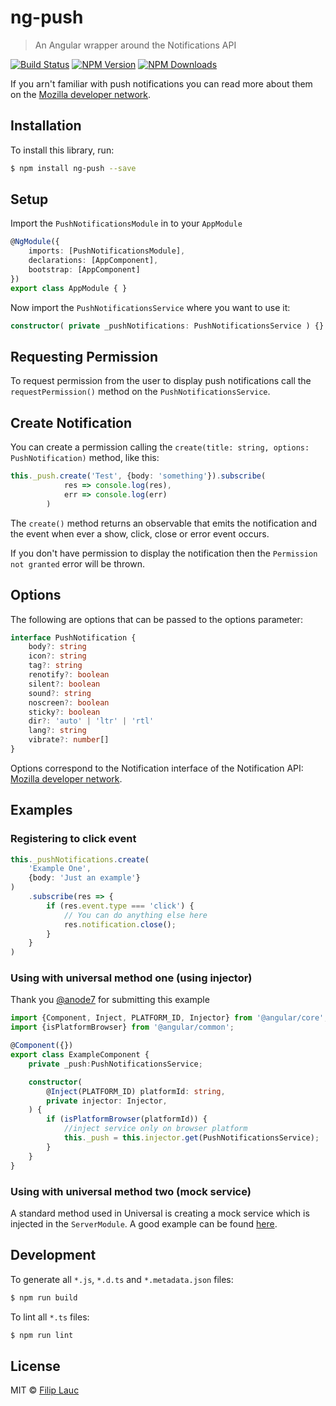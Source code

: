 # ng-push

> An Angular wrapper around the Notifications API

[![Build Status](https://travis-ci.org/flauc/ng-push.svg?branch=master)](https://travis-ci.org/flauc/ng-push)
[![NPM Version](https://img.shields.io/npm/v/ng-push.svg)](https://www.npmjs.com/package/ng-push)
[![NPM Downloads](https://img.shields.io/npm/dt/ng-push.svg)](https://www.npmjs.com/package/ng-push)

If you arn't familiar with push notifications you can read more about them on the [Mozilla developer network](https://developer.mozilla.org/en-US/docs/Web/API/Notification).

## Installation

To install this library, run:

```bash
$ npm install ng-push --save
```

## Setup

Import the `PushNotificationsModule` in to your `AppModule`
```ts
@NgModule({
    imports: [PushNotificationsModule],
    declarations: [AppComponent],
    bootstrap: [AppComponent]
})
export class AppModule { }
```

Now import the `PushNotificationsService` where you want to use it: 

```ts
constructor( private _pushNotifications: PushNotificationsService ) {}
```

## Requesting Permission

To request permission from the user to display push notifications call the `requestPermission()` method on the `PushNotificationsService`.

## Create Notification

You can create a permission calling the `create(title: string, options: PushNotification)` method, like this: 

```ts
this._push.create('Test', {body: 'something'}).subscribe(
            res => console.log(res),
            err => console.log(err)
        )
```

The `create()` method returns an observable that emits the notification and the event when ever a show, click, close or error event occurs.

If you don't have permission to display the notification then the `Permission not granted` error will be thrown.

## Options

The following are options that can be passed to the options parameter: 

```ts
interface PushNotification {
    body?: string
    icon?: string
    tag?: string
    renotify?: boolean
    silent?: boolean
    sound?: string
    noscreen?: boolean
    sticky?: boolean
    dir?: 'auto' | 'ltr' | 'rtl'
    lang?: string
    vibrate?: number[]
}
```

Options correspond to the Notification interface of the Notification API:
[Mozilla developer network](https://developer.mozilla.org/en-US/docs/Web/API/Notification).

## Examples

### Registering to click event

```ts
this._pushNotifications.create(
    'Example One',
    {body: 'Just an example'}
)
    .subscribe(res => {
        if (res.event.type === 'click') {
            // You can do anything else here
            res.notification.close();
        }
    }
)
```

### Using with universal method one (using injector)

Thank you [@anode7](https://github.com/anode7) for submitting this example

```ts
import {Component, Inject, PLATFORM_ID, Injector} from '@angular/core';
import {isPlatformBrowser} from '@angular/common';

@Component({})
export class ExampleComponent {
    private _push:PushNotificationsService;

    constructor(
        @Inject(PLATFORM_ID) platformId: string,
        private injector: Injector,
    ) {
        if (isPlatformBrowser(platformId)) {
            //inject service only on browser platform
            this._push = this.injector.get(PushNotificationsService);
        }
    }
}
```

### Using with universal method two (mock service)

A standard method used in Universal is creating a mock service which is injected in the `ServerModule`. A good example can be found [here](https://github.com/angular/universal-starter/issues/148).

## Development

To generate all `*.js`, `*.d.ts` and `*.metadata.json` files:

```bash
$ npm run build
```

To lint all `*.ts` files:

```bash
$ npm run lint
```

## License

MIT © [Filip Lauc](mailto:filip.lauc93@gmail.com)
